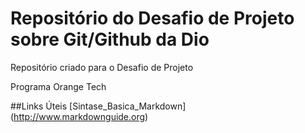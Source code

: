 # Repositório do Desafio de Projeto sobre Git/Github da Dio
Repositório criado para o Desafio de Projeto

Programa Orange Tech

##Links Úteis
[Sintase_Basica_Markdown] (http://www.markdownguide.org)
